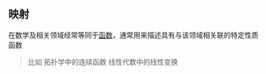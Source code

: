 ## 映射

在数学及相关领域经常等同于[函数][Function]，通常用来描述具有与该领域相关联的特定性质函数

> 比如
> 拓扑学中的连续函数
> 线性代数中的线性变换

<!-- end of file -->

[Function]: /math/Function.md
